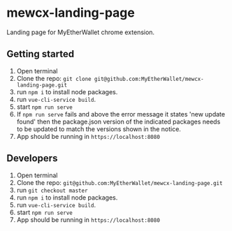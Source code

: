 # mewcx-landing-page

Landing page for MyEtherWallet chrome extension. 

## Getting started

1. Open terminal
2. Clone the repo: `git clone git@github.com:MyEtherWallet/mewcx-landing-page.git`
3. run `npm i` to install node packages.
4. run `vue-cli-service build`. 
5. start `npm run serve`
6. If `npm run serve` fails and above the error message it states 'new update found' then the package.json version of the indicated packages needs to be updated to match the versions shown in the notice.
7. App should be running in `https://localhost:8080`

## Developers

1. Open terminal
2. Clone the repo: `git@github.com:MyEtherWallet/mewcx-landing-page.git`
3. run `git checkout master`
4. run `npm i` to install node packages.
5. run `vue-cli-service build`. 
6. start `npm run serve`
7. App should be running in `https://localhost:8080`
